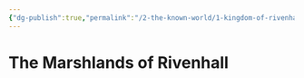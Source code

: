 ```yaml
---
{"dg-publish":true,"permalink":"/2-the-known-world/1-kingdom-of-rivenhall/marshlands/marshlands/"}
---
```


# The Marshlands of Rivenhall